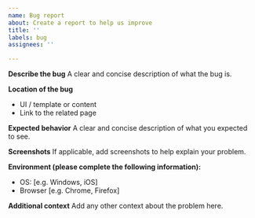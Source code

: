```yaml
---
name: Bug report
about: Create a report to help us improve
title: ''
labels: bug
assignees: ''

---
```


**Describe the bug**
A clear and concise description of what the bug is.

**Location of the bug**
- UI / template or content
- Link to the related page

**Expected behavior**
A clear and concise description of what you expected to see.

**Screenshots**
If applicable, add screenshots to help explain your problem.

**Environment (please complete the following information):**
 - OS: [e.g. Windows, iOS]
 - Browser [e.g. Chrome, Firefox]

**Additional context**
Add any other context about the problem here.

